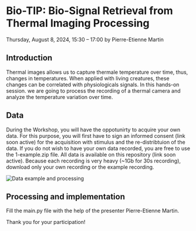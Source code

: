 # Bio-TIP: Bio-Signal Retrieval from Thermal Imaging Processing
Thursday, August 8, 2024, 15:30 – 17:00 by Pierre-Etienne Martin

## Introduction
Thermal images allows us to capture thermale temperature over time, thus, changes in temperatures. When applied with living creatures, these changes can be correlated with physiologicals signals. In this hands-on session. we are going to process the recording of a thermal camera and analyze the temperature variation over time.

## Data
During the Workshop, you will have the oppotunirty to acquire your own data. For this purpose, you will first have to sign an informed consent (link soon active) for the acquisition with stimulus and the re-distribtuion of the data.
If you do not wish to have your own data recorded, you are free to use the 1-example.zip file.
All data is available on this repository (link soon active). Because each recording is very heavy (~1Gb for 30s recording), download only your own recording or the example recording.

![Data example and processing](btg.gif)

## Processing and implementation
Fill the main.py file with the help of the presenter Pierre-Etienne Martin.

Thank you for your participation!